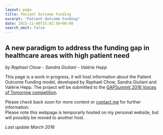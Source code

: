 ```yaml
---
layout: page
title: Patient Outcome Funding
excerpt: "Patient Outcome Funding"
date: 2015-11-08T15:02:56+00:00
search_omit: false
---
```


## A new paradigm to address the funding gap in healthcare areas with high patient need
*by Raphael Chow - Sandra Giuliani - Valérie Hepp*  

This page is a work in progress, it will host information about the Patient Outcome Funding model, developed by Raphael Chow, Sandra Giuliani and Valérie Hepp. The project will be submitted to the [GAPSummit 2016 Voices of Tomorrow competition](http://gapsummit.com/2016/programme/).  
  
Please check back soon for more content or [contact me](/contact/) for further information.  
Please note this webpage is temporarly hosted on my personal website, but will possibly be moved to another host.  
  


*Last update March 2016*  